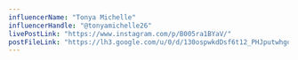 ```yaml
---
influencerName: "Tonya Michelle"
influencerHandle: "@tonyamichelle26"
livePostLink: "https://www.instagram.com/p/B005ra1BYaV/"
postFileLink: "https://lh3.google.com/u/0/d/130ospwkdDsf6t12_PHJputwhgqTBp_Vf"
---
```

